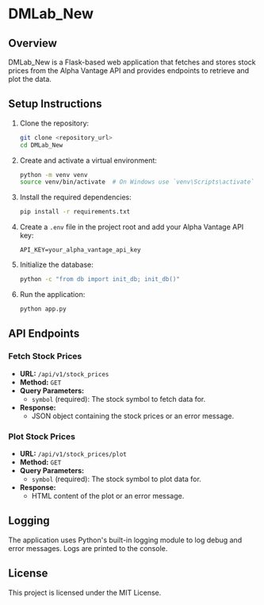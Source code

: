 # DMLab_New

## Overview
DMLab_New is a Flask-based web application that fetches and stores stock prices from the Alpha Vantage API and provides endpoints to retrieve and plot the data.

## Setup Instructions

1. Clone the repository:
    ```sh
    git clone <repository_url>
    cd DMLab_New
    ```

2. Create and activate a virtual environment:
    ```sh
    python -m venv venv
    source venv/bin/activate  # On Windows use `venv\Scripts\activate`
    ```

3. Install the required dependencies:
    ```sh
    pip install -r requirements.txt
    ```

4. Create a `.env` file in the project root and add your Alpha Vantage API key:
    ```env
    API_KEY=your_alpha_vantage_api_key
    ```

5. Initialize the database:
    ```sh
    python -c "from db import init_db; init_db()"
    ```

6. Run the application:
    ```sh
    python app.py
    ```

## API Endpoints

### Fetch Stock Prices
- **URL:** `/api/v1/stock_prices`
- **Method:** `GET`
- **Query Parameters:**
  - `symbol` (required): The stock symbol to fetch data for.
- **Response:**
  - JSON object containing the stock prices or an error message.

### Plot Stock Prices
- **URL:** `/api/v1/stock_prices/plot`
- **Method:** `GET`
- **Query Parameters:**
  - `symbol` (required): The stock symbol to plot data for.
- **Response:**
  - HTML content of the plot or an error message.

## Logging
The application uses Python's built-in logging module to log debug and error messages. Logs are printed to the console.

## License
This project is licensed under the MIT License.